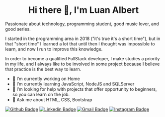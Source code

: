 <h1 align="center">
  Hi there 👋, I'm Luan Albert
</h1>
<p>

Passionate about technology, programming student, good music lover, and good series.

I started in the programming area in 2018 ("it's true it's a short time"), but in that "short time" I learned a lot that until then I thought was impossible to learn, and now I run to improve this knowledge.

In order to become a qualified FullStack developer, I make studies a priority in my life, and I always like to be involved in some project because I believe that practice is the best way to learn.
</p>

- 🔭 I’m currently working on Home
- 🌱 I’m currently learning JavaScript, NodeJS and SQLServer
- 🤔 I’m looking for help with projects that offer opportunity to beginners, so you can learn on the job.
- 💬 Ask me about HTML, CSS, Bootstrap



[![Github Badge](https://img.shields.io/badge/-Github-000?style=flat-square&logo=Github&logoColor=white&link=https://github.com/lucasgdb)](https://github.com/luanalbert)
[![Linkedin Badge](https://img.shields.io/badge/-LinkedIn-blue?style=flat-square&logo=Linkedin&logoColor=white&link=https://www.linkedin.com/in/luan-albert/)](https://www.linkedin.com/in/luan-albert/)
[![Gmail Badge](https://img.shields.io/badge/-Gmail-c14438?style=flat-square&logo=Gmail&logoColor=white&link=mailto:contatoluanalbert@gmail.com)](mailto:contatoluanalbert@gmail.com)
[![Instagram Badge](https://img.shields.io/badge/-Instagram-C13584?style=flat-square&labelColor=C13584&logo=instagram&logoColor=white&link=https://www.instagram.com/luanzinhoalbert/)](https://www.instagram.com/luanzinhoalbert/)

